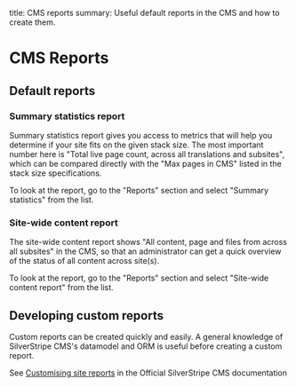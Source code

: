 title: CMS reports
summary: Useful default reports in the CMS and how to create them.

# CMS Reports

## Default reports

### Summary statistics report

Summary statistics report gives you access to metrics that will help you determine if your site fits on the given
stack size. The most important number here is "Total live page count, across all translations and subsites", which
can be compared directly with the "Max pages in CMS" listed in the stack size specifications.

To look at the report, go to the "Reports" section and select "Summary statistics" from the list.

### Site-wide content report

The site-wide content report shows "All content, page and files from across all subsites" in the CMS, 
so that an administrator can get a quick overview of the status of all content across site(s).

To look at the report, go to the "Reports" section and select "Site-wide content report" from the list.

## Developing custom reports
Custom reports can be created quickly and easily. A general knowledge of SilverStripe CMS's datamodel and ORM is useful before creating a custom report.

See [Customising site reports](https://docs.silverstripe.org/en/4/developer_guides/customising_the_admin_interface/how_tos/customise_site_reports/) in the Official SilverStripe CMS documentation
